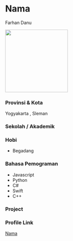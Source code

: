 # Nama
Farhan Danu

<img src="https://www.pinclipart.com/picdir/middle/499-4992513_avatar-avatar-png-clipart.png" width="200" height="200" align="center"/>

### Provinsi & Kota

Yogyakarta , Sleman

### Sekolah / Akademik


### Hobi

- Begadang


### Bahasa Pemograman 

- Javascript
- Python
- C#
- Swift
- C++

### Project



### Profile Link

[Nama](https://github.com/farhandanu12)

